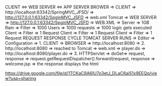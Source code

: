 CLIENT <=> WEB SERVER <=> APP SERVER
BROWER => CLIENT => http://localhost:63342/SpringMVC_JFSD/ => http://127.0.0.1:63342/SpginMVC_JSFD => web.xml
Tomcat => WEB SERVER => http://127.0.0.1:63342/SpginMVC_JSFD => WEB.XML =>
Server => 1GB Ram => Filter => 1000 Users => 1000 requests => 1000 logic gets executed
Client => Filter => 1 Request
Client => Filter => 1 Request
Client => Filter => 1 Request
REQUEST RESPONSE CYCLE
TOMCAT SERVER RUNS => Editor => Configuration
=> 1. CLIENT => BROWSER => http://localhost:8080
=> 2. http://localhost:8080 => reached to Tomcat => web.xml => player.do => http://localhost:8080/player.do
=> 3. HTTPServlet => doGet=> request, response => request.getRequestDispatcher().forward(request, response => welcome.jsp => the response displays the html

https://drive.google.com/file/d/1TCKaC8A6IU7o3etJ_DLaC6ai51x9EEQq/view?usp=sharing
